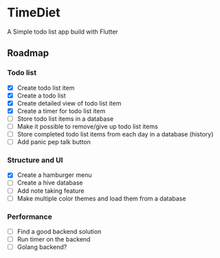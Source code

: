 # TimeDiet
 A Simple todo list app build with Flutter

 ## Roadmap
 ### Todo list
  - [x] Create todo list item
  - [x] Create a todo list
  - [x] Create detailed view of todo list item
  - [x] Create a timer for todo list item
  - [ ] Store todo list items in a database
  - [ ] Make it possible to remove/give up todo list items
  - [ ] Store completed todo list items from each day in a database (history)
  - [ ] Add panic pep talk button
### Structure and UI
  - [x] Create a hamburger menu
  - [ ] Create a hive database
  - [ ] Add note taking feature
  - [ ] Make multiple color themes and load them from a database
### Performance
  - [ ] Find a good backend solution
  - [ ] Run timer on the backend
  - [ ] Golang backend?
